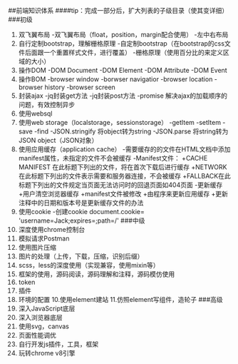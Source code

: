 ##前端知识体系
####tip：完成一部分后，扩大列表的子级目录（使其变详细）
###初级
1. 双飞翼布局
	-双飞翼布局（float，position，margin配合使用）
	-左中右布局
2. 自行定制bootstrap，理解栅格原理
	-自定制bootstrap（在bootstrap的css文件后面跟一个重置样式文件，进行覆盖）
	-栅格原理（使用百分比的来定义区域的大小）
3. 操作DOM
	-DOM Document
	-DOM Element
	-DOM Attribute
	-DOM Event
4. 操作BOM
	-browser window
	-borwser navigatior
	-browser location
	-browser history
	-browser screen
5. 封装ajax
	-jq封装get方法
	-jq封装post方法
	-promise 解决ajax的加载顺序的问题，有效控制异步
6. 使用websql
7. 使用web storage（localstorage，sessionstorage）
	-getItem
	-setItem
	-save
	-find
	-JSON.stringify 将object转为string
	-JSON.parse 将string转为JSON object（JSON对象）
8. 使用应用缓存（application cache）
	-需要缓存的的文件在HTML文档中添加manifest属性，未指定的文件不会被缓存<html manifest="demo.appcache"></html>
	-Manifest文件：
		+CACHE MANIFEST 在此标题下列出的文件，将在首次下载后进行缓存
		+NETWORK在此标题下列出的文件表示需要和服务器连接，不会被缓存
		+FALLBACK在此标题下列出的文件规定当页面无法访问时的回退页面如404页面
	-更新缓存
		+用户清空浏览器缓存
		+manifest文件被修改
		+由程序来更新应用缓存
		+更新注释中的日期和版本号是更新缓存文件的办法
9. 使用cookie
	-创建cookie document.cookie= 'username=Jack;expires=;path=/'
###中级
1. 深度使用chrome控制台
2. 模拟请求Postman
3. 使用图片压缩
4. 图片的处理（上传，下载，压缩，识别后缀）
5. scss，less的深度使用（实现兼容，使用mixin等）
6. 框架的使用，源码阅读，源码理解和注释，源码模仿使用
7. token
8. 插件
9. 环境的配置
10.使用element建站
11.仿照element写组件，造轮子
###高级
1. 深入JavaScript底层
2. 深入浏览器底层
3. 使用svg，canvas
4. 页面性能调优
5. 自行开发js插件，工具，框架
6. 玩转chrome v8引擎